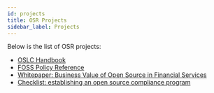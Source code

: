 ```yaml
---
id: projects
title: OSR Projects
sidebar_label: Projects
---
```


Below is the list of OSR projects:
- [OSLC Handbook](oslc)
- [FOSS Policy Reference](foss-policy)
- [Whitepaper: Business Value of Open Source in Financial Services](whitepaper)
- [Checklist: establishing an open source compliance program](compliance-checklist)
